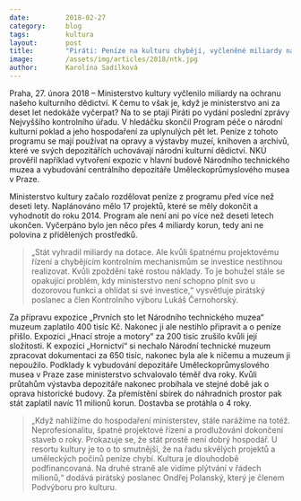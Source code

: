 ```yaml
---
date:         2018-02-27
category:     blog
tags:         kultura
layout:       post
title:        "Piráti: Peníze na kulturu chybějí, vyčleněné miliardy na péči o kulturní dědictví se ale nečerpají"
image:        /assets/img/articles/2018/ntk.jpg
author:       Karolína Sadílková
---
```


Praha, 27. února 2018 – Ministerstvo kultury vyčlenilo miliardy na ochranu našeho kulturního dědictví. K čemu to však je, když je ministerstvo ani za deset let nedokáže vyčerpat? Na to se ptají Piráti po vydání poslední zprávy Nejvyššího kontrolního úřadu. V hledáčku skončil Program péče o národní kulturní poklad a jeho hospodaření za uplynulých pět let. Peníze z tohoto programu se mají používat na opravy a výstavby muzeí, knihoven a archivů, které ve svých depozitářích uchovávají národní kulturní dědictví. NKÚ prověřil například vytvoření expozic v hlavní budově Národního technického muzea a vybudování centrálního depozitáře Uměleckoprůmyslového musea v Praze.
 
Ministerstvo kultury začalo rozdělovat peníze z programu před více než deseti lety. Naplánováno mělo 17 projektů, které se měly dokončit a vyhodnotit do roku 2014. Program ale není ani po více než deseti letech ukončen. Vyčerpáno bylo jen něco přes 4 miliardy korun, tedy ani ne polovina z přidělených prostředků. 

> „Stát vyhradil miliardy na dotace. Ale kvůli špatnému projektovému řízení a chybějícím kontrolním mechanismům se investice nestihnou realizovat. Kvůli zpoždění také rostou náklady. To je bohužel stále se opakující problém, kdy ministerstvo není schopno plnit svo u dozorovou funkci a ohlídat si své investice,“ vysvětluje pirátský poslanec a člen Kontrolního výboru Lukáš Černohorský.
 
Za přípravu expozice „Prvních sto let Národního technického muzea“ muzeum zaplatilo 400 tisíc Kč. Nakonec ji ale nestihlo připravit a o peníze přišlo. Expozici „Hnací stroje a motory“ za 200 tisíc zrušilo kvůli její složitosti. K expozici „Hornictví“ si nechalo Národní technické muzeum zpracovat dokumentaci za 650 tisíc, nakonec byla ale k ničemu a muzeum ji nepoužilo. Podklady k vybudování depozitáře Uměleckoprůmyslového musea v Praze zase ministerstvo schvalovalo téměř dva roky. Kvůli průtahům výstavba depozitáře nakonec probíhala ve stejné době jak o oprava historické budovy. Za přemístění sbírek do náhradních prostor pak stát zaplatil navíc 11 milionů korun. Dostavba se protáhla o 4 roky.
 
> „Když nahlížíme do hospodaření ministerstev, stále narážíme na totéž. Neprofesionalitu, špatné projektové řízení a prodlužování dokončení staveb o roky. Prokazuje se, že stát prostě není dobrý hospodář. U resortu kultury je to o to smutnější, že na řadu skvělých projektů a uměleckých počinů peníze chybí. Kultura je dlouhodobě podfinancovaná. Na druhé straně ale vidíme plýtvání v řádech milionů,“ dodává pirátský poslanec Ondřej Polanský, který je členem Podvýboru pro kulturu.
 
